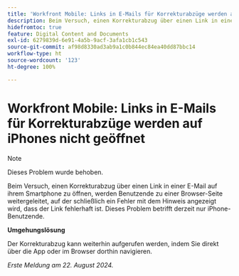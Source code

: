 ```yaml
---
title: 'Workfront Mobile: Links in E-Mails für Korrekturabzüge werden auf iPhones nicht geöffnet'
description: Beim Versuch, einen Korrekturabzug über einen Link in einer E-Mail auf ihrem Smartphone zu öffnen, werden Benutzende zu einer Browser-Seite weitergeleitet, auf der schließlich ein Fehler mit dem Hinweis angezeigt wird, dass der Link fehlerhaft ist.
hidefromtoc: true
feature: Digital Content and Documents
exl-id: 6279839d-6e91-4a5b-9acf-3afa1cb1c543
source-git-commit: af98d8330ad3ab9a1c0b844ec84ea40dd87bbc14
workflow-type: ht
source-wordcount: '123'
ht-degree: 100%

---
```


# Workfront Mobile: Links in E-Mails für Korrekturabzüge werden auf iPhones nicht geöffnet

>[!NOTE]
>
>Dieses Problem wurde behoben.

Beim Versuch, einen Korrekturabzug über einen Link in einer E-Mail auf ihrem Smartphone zu öffnen, werden Benutzende zu einer Browser-Seite weitergeleitet, auf der schließlich ein Fehler mit dem Hinweis angezeigt wird, dass der Link fehlerhaft ist. Dieses Problem betrifft derzeit nur iPhone-Benutzende.

**Umgehungslösung**

Der Korrekturabzug kann weiterhin aufgerufen werden, indem Sie direkt über die App oder im Browser dorthin navigieren.

_Erste Meldung am 22. August 2024._
